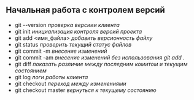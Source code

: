 ## Начальная работа с контролем версий

- git --version *проверка версиии клиента*
- git init *инициализация контроля версий проекта*
- git add <имя_файла> *добавить версионность файлу*
- git status *проверить текущий статус файлов*
- git commit -m *внесение изменений*
- git commit -am *внесение изменений без использования  git add .*
- git diff *показать различие между последним комитом и текущим состоянием*
- git log *логи работы клиента*
- git checkout *переход между изменениями*
- git checkout master *вернуться к текущему состоянию*

